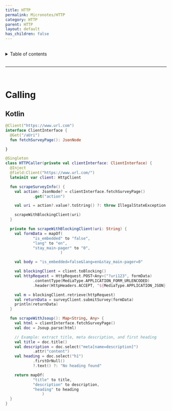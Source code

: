 ```yaml
---
title: HTTP
permalink: Micronotes/HTTP
category: HTTP
parent: HTTP
layout: default
has_children: false          
---
```


<br/>          

<details markdown="block">                
<summary>                
Table of contents                
</summary>                
{: .text-delta }                
1. TOC                
{:toc}                
</details>                

<br/>                

***                

<br/>

# Calling

## Kotlin

```kotlin
@Client("https://www.url.com")
interface ClientInterface {
  @Get("/aUri")
  fun fetchSurveyPage(): JsonNode

}

@Singleton
class HTTPCaller(private val clientInterface: ClientInterface) {
  @Inject
  @field:Client("https://www.url.com/")
  lateinit var client: HttpClient

  fun scrapeSurveyInfo() {
    val action: JsonNode? = clientInterface.fetchSurveyPage()
            .get("action")

    val uri = action?.value?.toString() ?: throw IllegalStateException("Action not found in survey response")

    scrapeWithBlockingClient(uri)
  }

  private fun scrapeWithBlockingClient(uri: String) {
    val formData = mapOf(
            "is_embedded" to "false",
            "lang" to "en",
            "stay_main-pager" to "0",
                        )

    val body = "is_embedded=false&lang=en&stay_main-pager=0"

    val blockingClient = client.toBlocking()
    val httpRequest = HttpRequest.POST<Any>("?uri123", formData)
            .contentType(MediaType.APPLICATION_FORM_URLENCODED)
            .header(HttpHeaders.ACCEPT, "${MediaType.APPLICATION_JSON}, ${MediaType.TEXT_HTML}")

    val m = blockingClient.retrieve(httpRequest)
    val returnData = surveyClient.submitSurvey(formData)
    println(returnData)
  }

  fun scrapeWithJsoup(): Map<String, Any> {
    val html = clientInterface.fetchSurveyPage()
    val doc = Jsoup.parse(html)

    // Example: extract title, meta description, and first heading
    val title = doc.title()
    val description = doc.select("meta[name=description]")
            .attr("content")
    val heading = doc.select("h1")
            .firstOrNull()
            ?.text() ?: "No heading found"

    return mapOf(
            "title" to title,
            "description" to description,
            "heading" to heading
                )
  }
}
```
